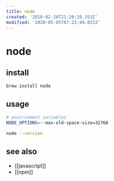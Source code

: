 ```yaml
---
title: node
created: '2020-02-28T21:20:20.353Z'
modified: '2020-05-05T07:22:49.015Z'
---
```


# node

## install
`brew install node`

## usage
```sh
# environment variables
NODE_OPTIONS=--max-old-space-size=32768

node --version
```

## see also
- [[javascript]]
- [[npm]]
